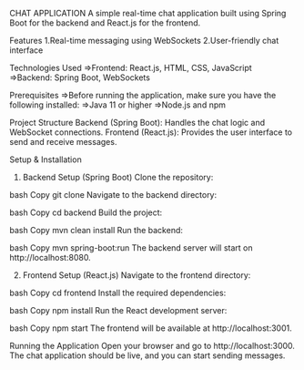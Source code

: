CHAT APPLICATION
A simple real-time chat application built using Spring Boot for the backend and React.js for the frontend.

Features
1.Real-time messaging using WebSockets
2.User-friendly chat interface

Technologies Used
=>Frontend: React.js, HTML, CSS, JavaScript
=>Backend: Spring Boot, WebSockets

Prerequisites
=>Before running the application, make sure you have the following installed:
=>Java 11 or higher
=>Node.js and npm

Project Structure
Backend (Spring Boot): Handles the chat logic and WebSocket connections.
Frontend (React.js): Provides the user interface to send and receive messages.

Setup & Installation
1. Backend Setup (Spring Boot)
Clone the repository:

bash
Copy
git clone <repository-url>
Navigate to the backend directory:

bash
Copy
cd backend
Build the project:

bash
Copy
mvn clean install
Run the backend:

bash
Copy
mvn spring-boot:run
The backend server will start on http://localhost:8080.

2. Frontend Setup (React.js)
Navigate to the frontend directory:

bash
Copy
cd frontend
Install the required dependencies:

bash
Copy
npm install
Run the React development server:

bash
Copy
npm start
The frontend will be available at http://localhost:3001.

Running the Application
Open your browser and go to http://localhost:3000.
The chat application should be live, and you can start sending messages.


